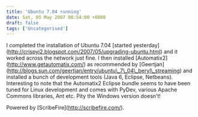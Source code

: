 ```yaml
---
title: 'Ubuntu 7.04 running'
date: Sat, 05 May 2007 08:54:00 +0000
draft: false
tags: ['Uncategorised']
---
```


I completed the installation of Ubuntu 7.04 \[started yesterday\](http://crispyj2.blogspot.com/2007/05/upgrading-ubuntu.html) and it worked across the network just fine. I then installed \[Automatix2\](http://www.getautomatix.com/) as recommended by \[Geertjan\](http://blogs.sun.com/geertjan/entry/ubuntu\_7\_04\_beryl\_streaming) and installed a bunch of development tools (Java 6, Eclipse, Netbeans). Interesting to note that the Automatix2 Eclipse bundle seems to have been tuned for Linux development and comes with PyDev, various Apache Commons libraries, Ant etc. Pity the Windows version doesn’t!

Powered by \[ScribeFire\](http://scribefire.com/).